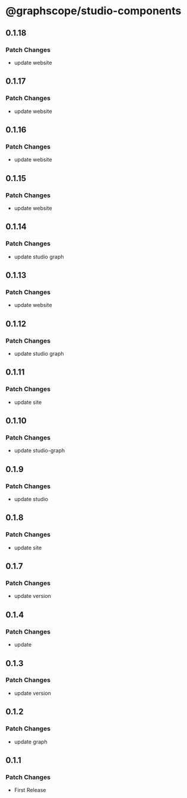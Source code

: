 # @graphscope/studio-components

## 0.1.18

### Patch Changes

- update website

## 0.1.17

### Patch Changes

- update website

## 0.1.16

### Patch Changes

- update website

## 0.1.15

### Patch Changes

- update website

## 0.1.14

### Patch Changes

- update studio graph

## 0.1.13

### Patch Changes

- update website

## 0.1.12

### Patch Changes

- update studio graph

## 0.1.11

### Patch Changes

- update site

## 0.1.10

### Patch Changes

- update studio-graph

## 0.1.9

### Patch Changes

- update studio

## 0.1.8

### Patch Changes

- update site

## 0.1.7

### Patch Changes

- update version

## 0.1.4

### Patch Changes

- update

## 0.1.3

### Patch Changes

- update version

## 0.1.2

### Patch Changes

- update graph

## 0.1.1

### Patch Changes

- First Release
